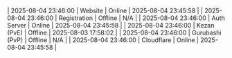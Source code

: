 | 2025-08-04 23:46:00 | Website | Online | 2025-08-04 23:45:58 |
| 2025-08-04 23:46:00 | Registration | Offline | N/A |
| 2025-08-04 23:46:00 | Auth Server | Online | 2025-08-04 23:45:58 |
| 2025-08-04 23:46:00 | Kezan (PvE) | Offline | 2025-08-03 17:58:02 |
| 2025-08-04 23:46:00 | Gurubashi (PvP) | Offline | N/A |
| 2025-08-04 23:46:00 | Cloudflare | Online | 2025-08-04 23:45:58 |
